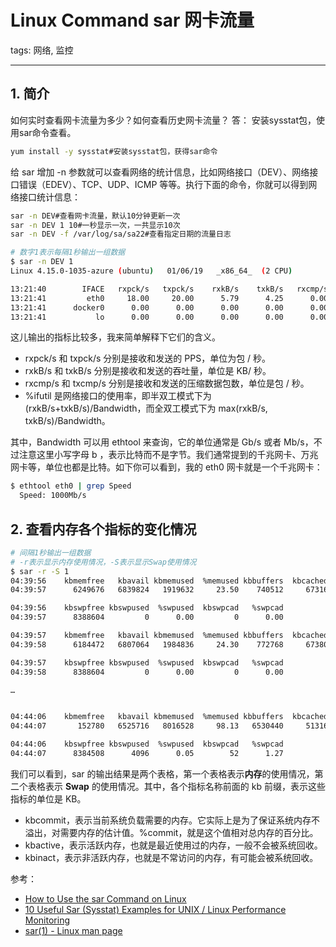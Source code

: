 #  Linux Command sar 网卡流量
tags: 网络, 监控



---

##  1. 简介
如何实时查看网卡流量为多少？如何查看历史网卡流量？
答：
安装sysstat包，使用sar命令查看。

```bash
yum install -y sysstat#安装sysstat包，获得sar命令

```
给 sar 增加 -n 参数就可以查看网络的统计信息，比如网络接口（DEV）、网络接口错误（EDEV）、TCP、UDP、ICMP 等等。执行下面的命令，你就可以得到网络接口统计信息：
```bash
sar -n DEV#查看网卡流量，默认10分钟更新一次
sar -n DEV 1 10#一秒显示一次，一共显示10次
sar -n DEV -f /var/log/sa/sa22#查看指定日期的流量日志

# 数字1表示每隔1秒输出一组数据
$ sar -n DEV 1
Linux 4.15.0-1035-azure (ubuntu)   01/06/19   _x86_64_  (2 CPU)

13:21:40        IFACE   rxpck/s   txpck/s    rxkB/s    txkB/s   rxcmp/s   txcmp/s  rxmcst/s   %ifutil
13:21:41         eth0     18.00     20.00      5.79      4.25      0.00      0.00      0.00      0.00
13:21:41      docker0      0.00      0.00      0.00      0.00      0.00      0.00      0.00      0.00
13:21:41           lo      0.00      0.00      0.00      0.00      0.00      0.00      0.00      0.00
```
这儿输出的指标比较多，我来简单解释下它们的含义。

 - rxpck/s 和 txpck/s 分别是接收和发送的 PPS，单位为包 / 秒。
 - rxkB/s 和 txkB/s 分别是接收和发送的吞吐量，单位是 KB/ 秒。
 - rxcmp/s 和 txcmp/s 分别是接收和发送的压缩数据包数，单位是包 / 秒。
 - %ifutil 是网络接口的使用率，即半双工模式下为 (rxkB/s+txkB/s)/Bandwidth，而全双工模式下为
   max(rxkB/s, txkB/s)/Bandwidth。

其中，Bandwidth 可以用 ethtool 来查询，它的单位通常是 Gb/s 或者 Mb/s，不过注意这里小写字母 b ，表示比特而不是字节。我们通常提到的千兆网卡、万兆网卡等，单位也都是比特。如下你可以看到，我的 eth0 网卡就是一个千兆网卡：

```bash
$ ethtool eth0 | grep Speed
  Speed: 1000Mb/s
```

## 2. 查看内存各个指标的变化情况
```bash
# 间隔1秒输出一组数据
# -r表示显示内存使用情况，-S表示显示Swap使用情况
$ sar -r -S 1
04:39:56    kbmemfree   kbavail kbmemused  %memused kbbuffers  kbcached  kbcommit   %commit  kbactive   kbinact   kbdirty
04:39:57      6249676   6839824   1919632     23.50    740512     67316   1691736     10.22    815156    841868         4

04:39:56    kbswpfree kbswpused  %swpused  kbswpcad   %swpcad
04:39:57      8388604         0      0.00         0      0.00

04:39:57    kbmemfree   kbavail kbmemused  %memused kbbuffers  kbcached  kbcommit   %commit  kbactive   kbinact   kbdirty
04:39:58      6184472   6807064   1984836     24.30    772768     67380   1691736     10.22    847932    874224        20

04:39:57    kbswpfree kbswpused  %swpused  kbswpcad   %swpcad
04:39:58      8388604         0      0.00         0      0.00

…


04:44:06    kbmemfree   kbavail kbmemused  %memused kbbuffers  kbcached  kbcommit   %commit  kbactive   kbinact   kbdirty
04:44:07       152780   6525716   8016528     98.13   6530440     51316   1691736     10.22    867124   6869332         0

04:44:06    kbswpfree kbswpused  %swpused  kbswpcad   %swpcad
04:44:07      8384508      4096      0.05        52      1.27
```
我们可以看到，sar 的输出结果是两个表格，第一个表格表示**内存**的使用情况，第二个表格表示 **Swap** 的使用情况。其中，各个指标名称前面的 kb 前缀，表示这些指标的单位是 KB。

 - kbcommit，表示当前系统负载需要的内存。它实际上是为了保证系统内存不溢出，对需要内存的估计值。%commit，就是这个值相对总内存的百分比。
 - kbactive，表示活跃内存，也就是最近使用过的内存，一般不会被系统回收。
 - kbinact，表示非活跃内存，也就是不常访问的内存，有可能会被系统回收。

参考：

 - [How to Use the sar Command on Linux](https://www.howtogeek.com/793513/how-to-use-the-sar-command-on-linux/)
 - [10 Useful Sar (Sysstat) Examples for UNIX / Linux Performance Monitoring](https://www.thegeekstuff.com/2011/03/sar-examples/)
 - [sar(1) - Linux man page](https://linux.die.net/man/1/sar)

